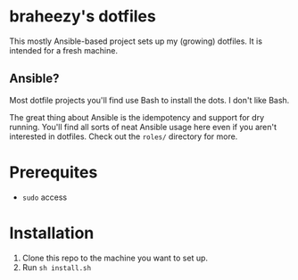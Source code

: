 # braheezy's dotfiles
This mostly Ansible-based project sets up my (growing) dotfiles. It is intended for a fresh machine.

## Ansible?
Most dotfile projects you'll find use Bash to install the dots. I don't like Bash.

The great thing about Ansible is the idempotency and support for dry running. You'll find all sorts of neat Ansible usage here even if you aren't interested in dotfiles. Check out the `roles/` directory for more.

# Prerequites
* `sudo` access

# Installation
1. Clone this repo to the machine you want to set up.
2. Run `sh install.sh`
